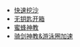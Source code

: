 - [快速挖沙](https://www.bilibili.com/video/BV1fp4y1Q7s8)
- [无钥匙开箱](https://www.bilibili.com/video/BV1MC4y1p7qy)
- [蜜蜂神教](https://www.bilibili.com/video/BV1Dz411v76h)
- [骑剑神教&游泳圈加速](https://www.bilibili.com/video/BV1a54y1Q7nr)
